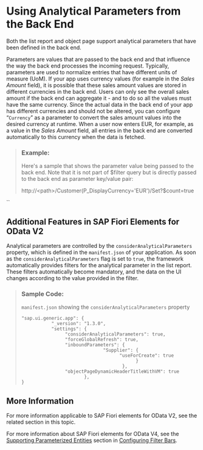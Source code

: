 <!-- loio8e3b6be7128344e9bdcfceb3219f0de7 -->

# Using Analytical Parameters from the Back End

Both the list report and object page support analytical parameters that have been defined in the back end.

Parameters are values that are passed to the back end and that influence the way the back end processes the incoming request. Typically, parameters are used to normalize entries that have different units of measure \(UoM\). If your app uses currency values \(for example in the *Sales Amount* field\), it is possible that these sales amount values are stored in different currencies in the back end. Users can only see the overall sales amount if the back end can aggregate it - and to do so all the values must have the same currency. Since the actual data in the back end of your app has different currencies and should not be altered, you can configure “`Currency`” as a parameter to convert the sales amount values into the desired currency at runtime. When a user now enters EUR, for example, as a value in the *Sales Amount* field, all entries in the back end are converted automatically to this currency when the data is fetched.

> ### Example:  
> Here's a sample that shows the parameter value being passed to the back end. Note that it is not part of $filter query but is directly passed to the back end as parameter key/value pair:
> 
> http://<path\>/Customer\(P\_DisplayCurrency='EUR'\)/Set?$count=true

``



<a name="loio8e3b6be7128344e9bdcfceb3219f0de7__section_xd1_lrz_jsb"/>

## Additional Features in SAP Fiori Elements for OData V2

Analytical parameters are controlled by the `considerAnalyticalParameters` property, which is defined in the `manifest.json` of your application. As soon as the `considerAnalyticalParameters` flag is set to `true`, the framework automatically provides filters for the analytical parameter in the list report. These filters automatically become mandatory, and the data on the UI changes according to the value provided in the filter.

> ### Sample Code:  
> `manifest.json` showing the `considerAnalyticalParameters` property
> 
> ```
> "sap.ui.generic.app": {
>            "_version": "1.3.0",
>            "settings": {
>                 "considerAnalyticalParameters": true,
>                 "forceGlobalRefresh": true,
>                 "inboundParameters": {
>                               "Supplier": {
>                                     "useForCreate": true
>                                           }
>                                      },
>                 "objectPageDynamicHeaderTitleWithVM": true
>                        },
> }
> ```



<a name="loio8e3b6be7128344e9bdcfceb3219f0de7__section_v24_gjw_5sb"/>

## More Information

For more information applicable to SAP Fiori elements for OData V2, see the related section in this topic.

For more information about SAP Fiori elements for OData V4, see the [Supporting Parameterized Entities](configuring-filter-bars-4bd7590.md#loio4bd7590569c74c61a0124c6e370030f6__suppprting_parameterized_entities_subsection) section in [Configuring Filter Bars](configuring-filter-bars-4bd7590.md).

